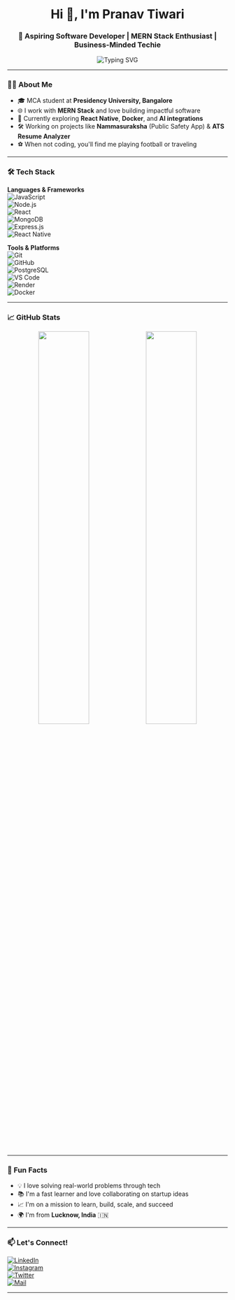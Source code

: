 <h1 align="center">Hi 👋, I'm Pranav Tiwari</h1>
<h3 align="center">🚀 Aspiring Software Developer | MERN Stack Enthusiast | Business-Minded Techie</h3>

<p align="center">
  <img src="https://readme-typing-svg.herokuapp.com?font=Fira+Code&pause=1000&center=true&vCenter=true&width=435&lines=Passionate+Developer+%F0%9F%92%BB;Tech+Explorer+%F0%9F%9A%80;Future+Entrepreneur+%F0%9F%92%B8;Football+Lover+%F0%9F%8F%88+Music+Junkie+%F0%9F%8E%B5" alt="Typing SVG" />
</p>

---

### 🧑‍💻 About Me

- 🎓 MCA student at **Presidency University, Bangalore**
- 🌐 I work with **MERN Stack** and love building impactful software
- 🧠 Currently exploring **React Native**, **Docker**, and **AI integrations**
- 🛠 Working on projects like **Nammasuraksha** (Public Safety App) & **ATS Resume Analyzer**
- ⚽ When not coding, you'll find me playing football or traveling

---

### 🛠️ Tech Stack

**Languages & Frameworks**  
![JavaScript](https://img.shields.io/badge/-JavaScript-black?style=flat-square&logo=javascript)  
![Node.js](https://img.shields.io/badge/-Node.js-black?style=flat-square&logo=node.js)  
![React](https://img.shields.io/badge/-React-black?style=flat-square&logo=react)  
![MongoDB](https://img.shields.io/badge/-MongoDB-black?style=flat-square&logo=mongodb)  
![Express.js](https://img.shields.io/badge/-Express.js-black?style=flat-square&logo=express)  
![React Native](https://img.shields.io/badge/-React_Native-black?style=flat-square&logo=react)

**Tools & Platforms**  
![Git](https://img.shields.io/badge/-Git-black?style=flat-square&logo=git)  
![GitHub](https://img.shields.io/badge/-GitHub-black?style=flat-square&logo=github)  
![PostgreSQL](https://img.shields.io/badge/-PostgreSQL-black?style=flat-square&logo=postgresql)  
![VS Code](https://img.shields.io/badge/-VS_Code-black?style=flat-square&logo=visual-studio-code)  
![Render](https://img.shields.io/badge/-Render-black?style=flat-square&logo=render)  
![Docker](https://img.shields.io/badge/-Docker-black?style=flat-square&logo=docker)

---

### 📈 GitHub Stats

<p align="center">
  <img width="48%" src="https://github-readme-stats.vercel.app/api?username=prrrrnav&show_icons=true&theme=radical" />
  <img width="48%" src="https://github-readme-streak-stats.herokuapp.com?user=prrrrnav&theme=radical&hide_border=false" />
</p>

---

### 🧩 Fun Facts

- 💡 I love solving real-world problems through tech
- 📚 I'm a fast learner and love collaborating on startup ideas
- 📈 I'm on a mission to learn, build, scale, and succeed
- 🌍 I'm from **Lucknow, India** 🇮🇳

---

### 📫 Let's Connect!

[![LinkedIn](https://img.shields.io/badge/-LinkedIn-0077B5?style=flat-square&logo=linkedin&logoColor=white)](https://www.linkedin.com/in/pranav-t-50b46b219)  
[![Instagram](https://img.shields.io/badge/-Instagram-E4405F?style=flat-square&logo=instagram&logoColor=white)](https://instagram.com/prranavs)  
[![Twitter](https://img.shields.io/badge/-Twitter-1DA1F2?style=flat-square&logo=twitter&logoColor=white)]((https://x.com/PranavTiwa97205))  
[![Mail](https://img.shields.io/badge/-Email-D14836?style=flat-square&logo=gmail&logoColor=white)](mailto:d.officialpranav@gmail.com)

---

